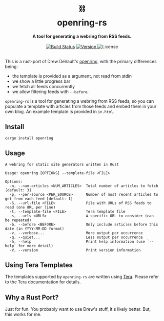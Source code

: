 <h1 align="center">
    ⛓<br>
    openring-rs
</h1>
<div align="center">
    <strong>A tool for generating a webring from RSS feeds.</strong>
</div>
<br>
<div align="center">
  <a href="https://github.com/lukehsiao/openring-rs/actions/workflows/general.yml">
    <img src="https://img.shields.io/github/actions/workflow/status/lukehsiao/openring-rs/general.yml" alt="Build Status"></a>
  <a href="https://crates.io/crates/openring">
    <img src="https://img.shields.io/crates/v/openring" alt="Version">
  </a>
  <img src="https://img.shields.io/crates/l/openring" alt="License">
</div>
<br>

This is a rust-port of Drew DeVault's [openring](https://git.sr.ht/~sircmpwn/openring), with the
primary differences being:
- the template is provided as a argument, not read from stdin
- we show a little progress bar
- we fetch all feeds concurrently
- we allow filtering feeds with `--before`.

`openring-rs` is a tool for generating a webring from RSS feeds, so you can populate a template with
articles from those feeds and embed them in your own blog. An example template is provided in
`in.html`.

## Install

```
cargo install openring
```

## Usage

```
A webring for static site generators written in Rust

Usage: openring [OPTIONS] --template-file <FILE>

Options:
  -n, --num-articles <NUM_ARTICLES>  Total number of articles to fetch [default: 3]
  -p, --per-source <PER_SOURCE>      Number of most recent articles to get from each feed [default: 1]
  -S, --url-file <FILE>              File with URLs of RSS feeds to read (one URL per line)
  -t, --template-file <FILE>         Tera template file
  -s, --urls <URLS>                  A specific URL to consider (can be repeated)
  -b, --before <BEFORE>              Only include articles before this date (in YYYY-MM-DD format)
  -v, --verbose...                   More output per occurrence
  -q, --quiet...                     Less output per occurrence
  -h, --help                         Print help information (use `--help` for more detail)
  -V, --version                      Print version information
```

## Using Tera Templates

The templates supported by `openring-rs` are written using [Tera](https://tera.netlify.app/). Please
refer to the Tera documentation for details.

## Why a Rust Port?

Just for fun. You probably want to use Drew's stuff, it's likely better. But, this works for me.
